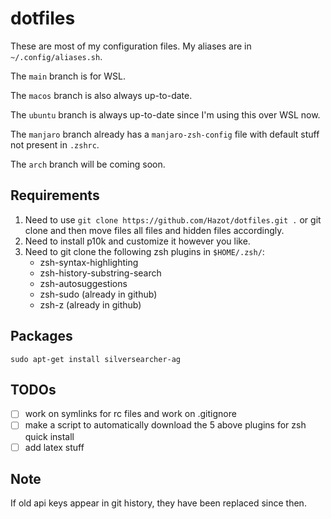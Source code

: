 # dotfiles

These are most of my configuration files. My aliases are in ``~/.config/aliases.sh``.

The ``main`` branch is for WSL.

The ``macos`` branch is also always up-to-date.

The ``ubuntu`` branch is always up-to-date since I'm using this over WSL now. 

The ``manjaro`` branch already has a ``manjaro-zsh-config`` file with default stuff not present in ``.zshrc``.

The ``arch`` branch will be coming soon.

## Requirements

1. Need to use ``git clone https://github.com/Hazot/dotfiles.git .`` or git clone and then move files all files and hidden files accordingly.
3. Need to install p10k and customize it however you like.
2. Need to git clone the following zsh plugins in ``$HOME/.zsh/``: 
    - zsh-syntax-highlighting
    - zsh-history-substring-search
    - zsh-autosuggestions
    - zsh-sudo (already in github)
    - zsh-z (already in github)

## Packages
```sudo apt-get install silversearcher-ag```


## TODOs
- [ ] work on symlinks for rc files and work on .gitignore
- [ ] make a script to automatically download the 5 above plugins for zsh quick install
- [ ] add latex stuff

## Note
If old api keys appear in git history, they have been replaced since then.
